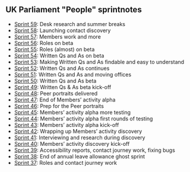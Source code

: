 ## UK Parliament "People" sprintnotes

* [Sprint 59](23): Desk research and summer breaks
* [Sprint 58](22): Launching contact discovery
* [Sprint 57](21): Members work and more
* [Sprint 56](20): Roles on beta
* [Sprint 55](19): Roles (almost) on beta
* [Sprint 54](18): Written Qs and As on beta
* [Sprint 53](17): Making Written Qs and As findable and easy to understand
* [Sprint 52](16): Written Qs and As continues
* [Sprint 51](15): Written Qs and As and moving offices
* [Sprint 50](14): Written Qs and As beta
* [Sprint 49](13): Written Qs & As beta kick-off
* [Sprint 48](12): Peer portraits delivered
* [Sprint 47](11): End of Members’ activity alpha
* [Sprint 46](10): Prep for the Peer portraits
* [Sprint 45](9): Members’ activity alpha more testing
* [Sprint 44](8): Members’ activity alpha first rounds of testing
* [Sprint 43](7): Members’ activity alpha kick-off
* [Sprint 42](6): Wrapping up Members’ activity discovery
* [Sprint 41](5): Interviewing and research during discovery
* [Sprint 40](4): Members’ activity discovery kick-off
* [Sprint 39](3): Accessibility reports, contact journey work, fixing bugs
* [Sprint 38](2): End of annual leave allowance ghost sprint
* [Sprint 37](1): Roles and contact journey work
